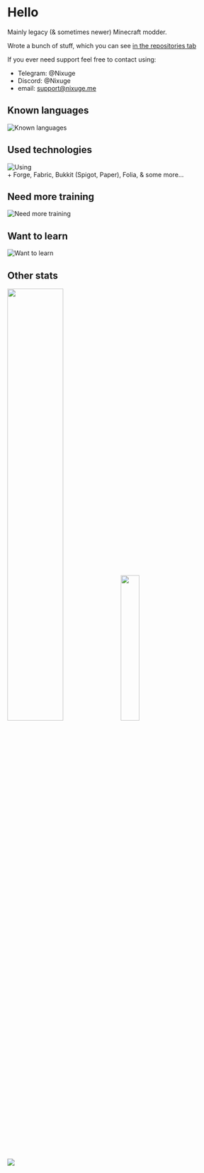 # Hello
Mainly legacy (& sometimes newer) Minecraft modder.

Wrote a bunch of stuff, which you can see [in the repositories tab](https://github.com/Nixuge?tab=repositories)

<!-- eternal todo: make a list of the best stuff i've done here -->

If you ever need support feel free to contact using: 
- Telegram: @Nixuge
- Discord: @Nixuge
- email: support@nixuge.me

<!-- thanks to skillicons.dev for the icons -->

## Known languages
![Known languages](https://skillicons.dev/icons?i=java,python,typescript,js,vuejs,svelte,html,css,cs,bash&perline=10)

## Used technologies
![Using](https://skillicons.dev/icons?i=linux,vscode,idea,github,git,docker,vim,gradle,nginx,cloudflare,vite,vercel,selenium,postgres,sqlite,ps&perline=10)<br>\+ Forge, Fabric, Bukkit (Spigot, Paper), Folia, & some more...

## Need more training
![Need more training](https://skillicons.dev/icons?i=rust,unity&perline=10)

## Want to learn
![Want to learn](https://skillicons.dev/icons?i=tauri,swift,ruby,wasm,cpp,qt&perline=10)

## Other stats
<p>
<img src=https://ghstats.nixuge.me?username=Nixuge&theme=tokyonight&show_icons=true&count_private=true&custom_title=Nixuge's%20Stats%20-%20Last%201%20Year width="50%">
<img src=https://ghstats.nixuge.me/top-langs?username=Nixuge&theme=tokyonight&langs_count=10&layout=compact width="29%">
</p>
<p>
<img src=https://ghstats.nixuge.me/wakatime?username=Nixuge&theme=tokyonight&langs_count=20&layout=compact max-width="41%">
</p>
